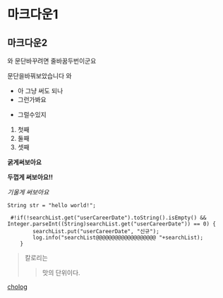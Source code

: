 # 마크다운1
## 마크다운2

와 문단바꾸려면 줄바꿈두번이군요

문단을바꿔보았습니다 와

* 아 그냥 써도 되나
* 그런가봐요
- 그럴수있지

1. 첫째
3. 둘째
5. 셋째

**굵게써보아요**

__두껍게 써보아요!!__

*기울게 써보아요*

`String str = "hello world!";`

     #!if(!searchList.get("userCareerDate").toString().isEmpty() && Integer.parseInt((String)searchList.get("userCareerDate")) == 0) {
			searchList.put("userCareerDate", "신규");
			log.info("searchList@@@@@@@@@@@@@@@@@@@ "+searchList);
		}
    
>칼로리는
>>맛의 단위이다.

[cholog](https://chocho22.github.io)
